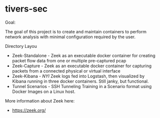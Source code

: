 # tivers-sec

Goal:

The goal of this project is to create and maintain containers to perform network analysis with minimal configuration required by the user. 

Directory Layou

* Zeek-Standalone - Zeek as an executable docker container for creating packet flow data from one or multiple pre-captured pcap
* Zeek-Capture - Zeek as an executable docker container for capturing packets from a connected physical or virtual interface
* Zeek-Kibana - *NYI* Zeek logs fed into Logstash, then visualized by Kibana running in three docker containers. Still janky, but functional.
* Tunnel Scenarios - SSH Tunneling Training in a Scenario format using Docker Images on a Linux host.

More information about Zeek here:
* https://zeek.org/
